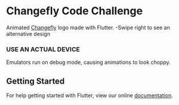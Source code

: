 # Changefly Code Challenge

Animated [Changefly](https://changefly.com) logo made with Flutter.
-Swipe right to see an alternative design


### USE AN ACTUAL DEVICE

Emulators run on debug mode, causing animations to look choppy.

## Getting Started

For help getting started with Flutter, view our online
[documentation](https://flutter.io/).
